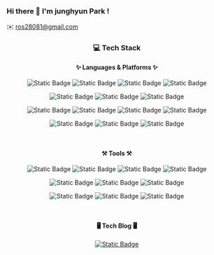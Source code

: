 ### Hi there 👋 I'm junghyun Park !
✉️ ros28081@gmail.com

<div align="center">
   
### 💻 Tech Stack    
   
#### ✨ Languages & Platforms ✨   
![Static Badge](https://img.shields.io/badge/Spring-6DB33F?logo=Spring&logoColor=white)
![Static Badge](https://img.shields.io/badge/SpringSecurity-6DB33F?logo=springsecurity&logoColor=white)
![Static Badge](https://img.shields.io/badge/Java-007396?logo=Java&logoColor=white)
![Static Badge](https://img.shields.io/badge/Node.js-00733993396?logo=Node.js&logoColor=white)   
   
![Static Badge](https://img.shields.io/badge/MySQL-4479A1?logo=MySQL&logoColor=white) 
![Static Badge](https://img.shields.io/badge/Oracle-F80000?logo=Oracle&logoColor=white) 
![Static Badge](https://img.shields.io/badge/Postgresql-4169E1?logo=Postgresql&logoColor=white) 
   
![Static Badge](https://img.shields.io/badge/AmazonAWS-232F3E?logo=AmazonAWS&logoColor=white)
![Static Badge](https://img.shields.io/badge/AmazonRDS-527FFF?logo=AmazonRDS&logoColor=white)
![Static Badge](https://img.shields.io/badge/ApacheTomcat-F8DC75?logo=ApacheTomcat&logoColor=white)
![Static Badge](https://img.shields.io/badge/Firebase-FFCA28?logo=Firebase&logoColor=white)
    
![Static Badge](https://img.shields.io/badge/JavaScript-F7DF1E?logo=JavaScript&logoColor=white)
![Static Badge](https://img.shields.io/badge/HTML5-E34F26?logo=HTML5&logoColor=white) 
![Static Badge](https://img.shields.io/badge/CSS3-1572B6?logo=CSS3&logoColor=white)
   
<br>
   
#### ⚒ Tools ⚒   
![Static Badge](https://img.shields.io/badge/Jira-0052CC?logo=Jira&logoColor=white)
![Static Badge](https://img.shields.io/badge/slack-4a154b?logo=slack&logoColor=white) 
![Static Badge](https://img.shields.io/badge/Notion-000000?logo=Notion&logoColor=white) 
![Static Badge](https://img.shields.io/badge/Figma-F24E1E?logo=Figma&logoColor=white)
   
![Static Badge](https://img.shields.io/badge/GitHub-181717?logo=GitHub&logoColor=white)
![Static Badge](https://img.shields.io/badge/IntelliJ-000000?logo=intellijidea&logoColor=white) 
![Static Badge](https://img.shields.io/badge/Postman-FF6C37?logo=Postman&logoColor=white)
   
![Static Badge](https://img.shields.io/badge/DataGrip-000000?logo=DataGrip&logoColor=white)
![Static Badge](https://img.shields.io/badge/SqlDeveloper-3d3d3d?logo=SqlDeveloper&logoColor=white) 
![Static Badge](https://img.shields.io/badge/DBeaver-5b82a3?logo=DBeaver&logoColor=white)
   
<br>
   
#### 🖥 Tech Blog 🖥   
[![Static Badge](https://img.shields.io/badge/Tistory-000000?logo=Tistory&logoColor=white)](https://studyitwithj.tistory.com/)
   
</div>

<!--
**junghyun-jacky/junghyun-jacky** is a ✨ _special_ ✨ repository because its `README.md` (this file) appears on your GitHub profile.

Here are some ideas to get you started:

- 🔭 I’m currently working on ...
- 🌱 I’m currently learning ...
- 👯 I’m looking to collaborate on ...
- 🤔 I’m looking for help with ...
- 💬 Ask me about ...
- 📫 How to reach me: ...
- 😄 Pronouns: ...
- ⚡ Fun fact: ...
-->
